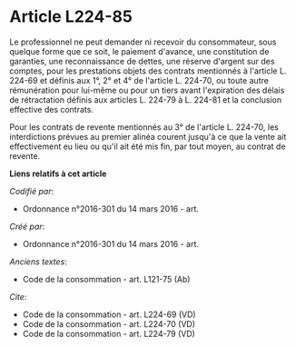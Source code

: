 # Article L224-85

Le professionnel ne peut demander ni recevoir du consommateur, sous quelque forme que ce soit, le paiement d'avance, une
constitution de garanties, une reconnaissance de dettes, une réserve d'argent sur des comptes, pour les prestations objets
des contrats mentionnés à l'article L. 224-69 et définis aux 1°, 2° et 4° de l'article L. 224-70, ou toute autre rémunération
pour lui-même ou pour un tiers avant l'expiration des délais de rétractation définis aux articles L. 224-79 à L. 224-81 et la
conclusion effective des contrats. 

Pour les contrats de revente mentionnés au 3° de l'article L. 224-70, les interdictions prévues au premier alinéa courent
jusqu'à ce que la vente ait effectivement eu lieu ou qu'il ait été mis fin, par tout moyen, au contrat de revente.

**Liens relatifs à cet article**

_Codifié par_:

  - Ordonnance n°2016-301 du 14 mars 2016 - art.

_Créé par_:

  - Ordonnance n°2016-301 du 14 mars 2016 - art.

_Anciens textes_:

  - Code de la consommation - art. L121-75 (Ab)

_Cite_:

  - Code de la consommation - art. L224-69 (VD)
  - Code de la consommation - art. L224-70 (VD)
  - Code de la consommation - art. L224-79 (VD)
